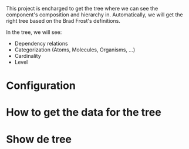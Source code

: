 This project is encharged to get the tree where we can see the component's composition and hierarchy in. Automatically, we will get the right tree based on the Brad Frost's definitions.

In the tree, we will see:
- Dependency relations
- Categorization (Atoms, Molecules, Organisms, ...)
- Cardinality
- Level

# Configuration

# How to get the data for the tree

# Show de tree